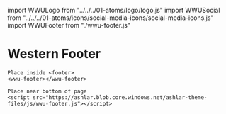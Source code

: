 import WWULogo from "../../../01-atoms/logo/logo.js"
import WWUSocial from "../../../01-atoms/icons/social-media-icons/social-media-icons.js"
import WWUFooter from "./wwu-footer.js"

# Western Footer

<wwu-footer></wwu-footer>

```
Place inside <footer>
<wwu-footer></wwu-footer>

Place near bottom of page
<script src="https://ashlar.blob.core.windows.net/ashlar-theme-files/js/wwu-footer.js"></script>
```
